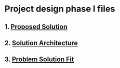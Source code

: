 # Project design phase I files

## 1.  [Proposed Solution](https://github.com/imhariprakash/IBM-Nalaiyathiran-A-Novel-Method-for-Handwritten-Digit-Recognition-System/blob/main/Project%20Design%20%26%20Planning/Project%20Design%20Phase%20I/Proposed%20Solution.pdf)
## 2.  [Solution Architecture](https://github.com/imhariprakash/IBM-Nalaiyathiran-A-Novel-Method-for-Handwritten-Digit-Recognition-System/blob/main/Project%20Design%20%26%20Planning/Project%20Design%20Phase%20I/Solution%20Architecture.pdf)
## 3.  [Problem Solution Fit](https://github.com/IBM-EPBL/IBM-Project-31681-1660204101/blob/main/Project%20Design%20%26%20Planning/Project%20Design%20Phase%20I/problem_solution_fit.pdf)
